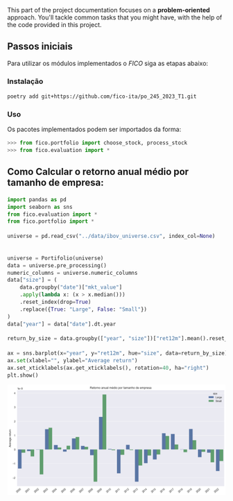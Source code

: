 This part of the project documentation focuses on a
**problem-oriented** approach. You'll tackle common
tasks that you might have, with the help of the code
provided in this project.

## Passos iniciais

Para utilizar os módulos implementados o _FICO_ siga as etapas abaixo:

### Instalação

```bash
poetry add git+https://github.com/fico-ita/po_245_2023_T1.git
```

### Uso

Os pacotes implementados podem ser importados da forma:

```python
>>> from fico.portfolio import choose_stock, process_stock
>>> from fico.evaluation import *
```

## Como Calcular o retorno anual médio por tamanho de empresa:

```python
import pandas as pd
import seaborn as sns
from fico.evaluation import *
from fico.portfolio import *

universe = pd.read_csv("../data/ibov_universe.csv", index_col=None)


universe = Portifolio(universe)
data = universe.pre_processing()
numeric_columns = universe.numeric_columns
data["size"] = (
    data.groupby("date")["mkt_value"]
    .apply(lambda x: (x > x.median()))
    .reset_index(drop=True)
    .replace({True: "Large", False: "Small"})
)
data["year"] = data["date"].dt.year

return_by_size = data.groupby(["year", "size"])["ret12m"].mean().reset_index()

ax = sns.barplot(x="year", y="ret12m", hue="size", data=return_by_size)
ax.set(xlabel="", ylabel="Average return")
ax.set_xticklabels(ax.get_xticklabels(), rotation=40, ha="right")
plt.show()
```

![retorno_12m_por_tamanho](materials/exemplo_tutorial.png)
